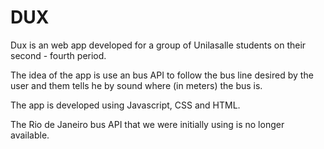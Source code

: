 # DUX

Dux is an web app developed for a group of Unilasalle students on their second - fourth period.

The idea of the app is use an bus API to follow the bus line desired by the user and them tells he by sound where (in meters) the bus is.

The app is developed using Javascript, CSS and HTML. 

The Rio de Janeiro bus API that we were initially using is no longer available. 

